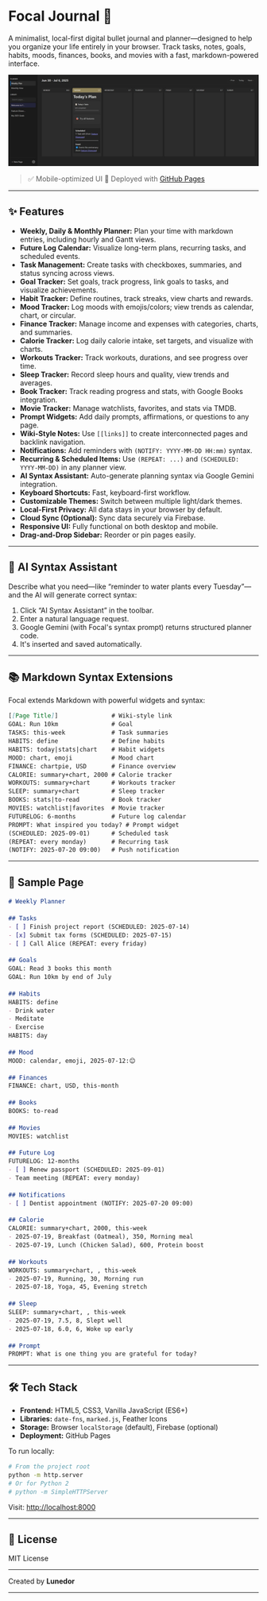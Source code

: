# Focal Journal 🎯

A minimalist, local-first digital bullet journal and planner—designed to help you organize your life entirely in your browser. Track tasks, notes, goals, habits, moods, finances, books, and movies with a fast, markdown-powered interface.

![Focal Journal Screenshot](Screenshots/Screenshot_1.jpg)

> ✅ Mobile-optimized UI
> 🚀 Deployed with [GitHub Pages](https://lunedor.github.io/Focal)

---

## ✨ Features

* **Weekly, Daily & Monthly Planner:** Plan your time with markdown entries, including hourly and Gantt views.
* **Future Log Calendar:** Visualize long-term plans, recurring tasks, and scheduled events.
* **Task Management:** Create tasks with checkboxes, summaries, and status syncing across views.
* **Goal Tracker:** Set goals, track progress, link goals to tasks, and visualize achievements.
* **Habit Tracker:** Define routines, track streaks, view charts and rewards.
* **Mood Tracker:** Log moods with emojis/colors; view trends as calendar, chart, or circular.
* **Finance Tracker:** Manage income and expenses with categories, charts, and summaries.
* **Calorie Tracker:** Log daily calorie intake, set targets, and visualize with charts.
* **Workouts Tracker:** Track workouts, durations, and see progress over time.
* **Sleep Tracker:** Record sleep hours and quality, view trends and averages.
* **Book Tracker:** Track reading progress and stats, with Google Books integration.
* **Movie Tracker:** Manage watchlists, favorites, and stats via TMDB.
* **Prompt Widgets:** Add daily prompts, affirmations, or questions to any page.
* **Wiki-Style Notes:** Use `[[links]]` to create interconnected pages and backlink navigation.
* **Notifications:** Add reminders with `(NOTIFY: YYYY-MM-DD HH:mm)` syntax.
* **Recurring & Scheduled Items:** Use `(REPEAT: ...)` and `(SCHEDULED: YYYY-MM-DD)` in any planner view.
* **AI Syntax Assistant:** Auto-generate planning syntax via Google Gemini integration.
* **Keyboard Shortcuts:** Fast, keyboard-first workflow.
* **Customizable Themes:** Switch between multiple light/dark themes.
* **Local-First Privacy:** All data stays in your browser by default.
* **Cloud Sync (Optional):** Sync data securely via Firebase.
* **Responsive UI:** Fully functional on both desktop and mobile.
* **Drag-and-Drop Sidebar:** Reorder or pin pages easily.

---

## 🤖 AI Syntax Assistant

Describe what you need—like “reminder to water plants every Tuesday”—and the AI will generate correct syntax:

1. Click “AI Syntax Assistant” in the toolbar.
2. Enter a natural language request.
3. Google Gemini (with Focal's syntax prompt) returns structured planner code.
4. It's inserted and saved automatically.

---

## 📚 Markdown Syntax Extensions

Focal extends Markdown with powerful widgets and syntax:

```markdown
[[Page Title]]               # Wiki-style link
GOAL: Run 10km               # Goal
TASKS: this-week             # Task summaries
HABITS: define               # Define habits
HABITS: today|stats|chart    # Habit widgets
MOOD: chart, emoji           # Mood chart
FINANCE: chartpie, USD       # Finance overview
CALORIE: summary+chart, 2000 # Calorie tracker
WORKOUTS: summary+chart      # Workouts tracker
SLEEP: summary+chart         # Sleep tracker
BOOKS: stats|to-read         # Book tracker
MOVIES: watchlist|favorites  # Movie tracker
FUTURELOG: 6-months          # Future log calendar
PROMPT: What inspired you today? # Prompt widget
(SCHEDULED: 2025-09-01)      # Scheduled task
(REPEAT: every monday)       # Recurring task
(NOTIFY: 2025-07-20 09:00)   # Push notification
```

---

## 📝 Sample Page

```markdown
# Weekly Planner

## Tasks
- [ ] Finish project report (SCHEDULED: 2025-07-14)
- [x] Submit tax forms (SCHEDULED: 2025-07-15)
- [ ] Call Alice (REPEAT: every friday)

## Goals
GOAL: Read 3 books this month
GOAL: Run 10km by end of July

## Habits
HABITS: define
- Drink water
- Meditate
- Exercise
HABITS: day

## Mood
MOOD: calendar, emoji, 2025-07-12:😊

## Finances
FINANCE: chart, USD, this-month

## Books
BOOKS: to-read

## Movies
MOVIES: watchlist

## Future Log
FUTURELOG: 12-months
- [ ] Renew passport (SCHEDULED: 2025-09-01)
- Team meeting (REPEAT: every monday)

## Notifications
- [ ] Dentist appointment (NOTIFY: 2025-07-20 09:00)
 
## Calorie
CALORIE: summary+chart, 2000, this-week
- 2025-07-19, Breakfast (Oatmeal), 350, Morning meal
- 2025-07-19, Lunch (Chicken Salad), 600, Protein boost

## Workouts
WORKOUTS: summary+chart, , this-week
- 2025-07-19, Running, 30, Morning run
- 2025-07-18, Yoga, 45, Evening stretch

## Sleep
SLEEP: summary+chart, , this-week
- 2025-07-19, 7.5, 8, Slept well
- 2025-07-18, 6.0, 6, Woke up early

## Prompt
PROMPT: What is one thing you are grateful for today?
```

---

## 🛠 Tech Stack

* **Frontend:** HTML5, CSS3, Vanilla JavaScript (ES6+)
* **Libraries:** `date-fns`, `marked.js`, Feather Icons
* **Storage:** Browser `localStorage` (default), Firebase (optional)
* **Deployment:** GitHub Pages

To run locally:

```bash
# From the project root
python -m http.server
# Or for Python 2
# python -m SimpleHTTPServer
```

Visit: [http://localhost:8000](http://localhost:8000)

---

## 📄 License

MIT License

---

Created by **Lunedor**

---
